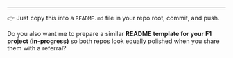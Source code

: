 
---

👉 Just copy this into a `README.md` file in your repo root, commit, and push.  

Do you also want me to prepare a similar **README template for your F1 project (in-progress)** so both repos look equally polished when you share them with a referral?
